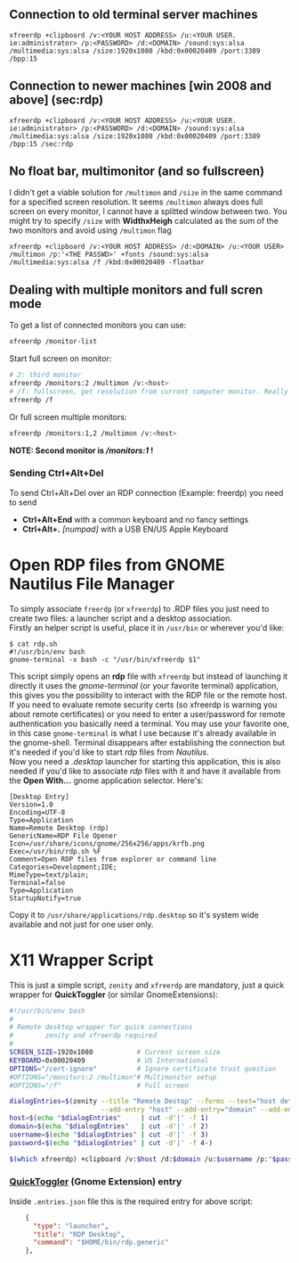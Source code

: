 ## Connection to old terminal server machines
```
xfreerdp +clipboard /v:<YOUR HOST ADDRESS> /u:<YOUR USER. ie:administrator> /p:<PASSWORD> /d:<DOMAIN> /sound:sys:alsa /multimedia:sys:alsa /size:1920x1080 /kbd:0x00020409 /port:3389 /bpp:15
```

## Connection to newer machines [win 2008 and above] (sec:rdp)
```
xfreerdp +clipboard /v:<YOUR HOST ADDRESS> /u:<YOUR USER. ie:administrator> /p:<PASSWORD> /d:<DOMAIN> /sound:sys:alsa /multimedia:sys:alsa /size:1920x1080 /kbd:0x00020409 /port:3389 /bpp:15 /sec:rdp
```

## No float bar, multimonitor (and so fullscreen)
I didn't get a viable solution for `/multimon` and `/size` in the same command for a specified screen resolution.
It seems `/multimon` always does full screen on every monitor, I cannot have a splitted window between two.
You might try to specify `/size` with **WidthxHeigh** calculated as the sum of the two monitors and avoid using 
`/multimon` flag
```
xfreerdp +clipboard /v:<YOUR HOST ADDRESS> /d:<DOMAIN> /u:<YOUR USER> /multimon /p:'<THE PASSWD>' +fonts /sound:sys:alsa /multimedia:sys:alsa /f /kbd:0x00020409 -floatbar
```

## Dealing with multiple monitors and full scren mode
To get a list of connected monitors you can use:
```sh
xfreerdp /monitor-list
```
Start full screen on monitor:
```sh
# 2: third monitor
xfreerdp /monitors:2 /multimon /v:<host>
# /f: fullscreen, get resolution from current computer monitor. Really useful.
xfreerdp /f
```
Or full screen multiple monitors:
```sh
xfreerdp /monitors:1,2 /multimon /v:<host>
```
**NOTE: Second monitor is _/monitors:1_ !**

### Sending Ctrl+Alt+Del
To send Ctrl+Alt+Del over an RDP connection (Example: freerdp) you need to send
- **Ctrl+Alt+End** with a common keyboard and no fancy settings
- **Ctrl+Alt+.** *[numpad]* with a USB EN/US Apple Keyboard


# Open RDP files from GNOME Nautilus File Manager
To simply associate `freerdp` (or `xfreerdp`) to .RDP files you just need to create two files: a launcher script and a
desktop association.  
Firstly an helper script is useful, place it in `/usr/bin` or wherever you'd like:
```
$ cat rdp.sh 
#!/usr/bin/env bash
gnome-terminal -x bash -c "/usr/bin/xfreerdp $1"
```
This script simply opens an **rdp** file with `xfreerdp` but instead of launching it directly it uses the _gnome-terminal_ 
(or your favorite terminal) application, this gives you the possibility to interact with the RDP file or the remote host.
If you need to evaluate remote security certs (so xfreerdp is warning you about remote certificates) or you need to enter a
user/password for remote authentication you basically need a terminal. You may use your favorite one, in this case `gnome-terminal` is what I use because it's already available in the gnome-shell. Terminal disappears after establishing
the connection but it's needed if you'd like to start *rdp* files from *Nautilus*.  
Now you need a *.desktop* launcher for starting this application, this is also needed if you'd like to associate *rdp* files
with it and have it available from the **Open With...** gnome application selector. Here's:
```
[Desktop Entry]
Version=1.0
Encoding=UTF-8
Type=Application
Name=Remote Desktop (rdp)
GenericName=RDP File Opener
Icon=/usr/share/icons/gnome/256x256/apps/krfb.png
Exec=/usr/bin/rdp.sh %F
Comment=Open RDP files from explorer or command line
Categories=Development;IDE;
MimeType=text/plain;
Terminal=false
Type=Application
StartupNotify=true
```
Copy it to `/usr/share/applications/rdp.desktop` so it's system wide available and not just for one user only.

# X11 Wrapper Script
This is just a simple script, `zenity` and `xfreerdp` are mandatory, just a quick wrapper for **QuickToggler** (or similar GnomeExtensions):
```sh
#!/usr/bin/env bash
#
# Remote desktop wrapper for quick connections
#        zenity and xfreerdp required
#
SCREEN_SIZE=1920x1080           # Current screen size
KEYBOARD=0x00020409             # US International
OPTIONS="/cert-ignore"          # Ignore certificate trust question
#OPTIONS="/monitors:2 /multimon"# Multimonitor setup
#OPTIONS="/f"                   # Full screen

dialogEntries=$(zenity --title "Remote Destop" --forms --text="host details" \
                       --add-entry "host" --add-entry="domain" --add-entry="username" --add-entry="password")
host=$(echo "$dialogEntries"     | cut -d'|' -f 1)
domain=$(echo "$dialogEntries"   | cut -d'|' -f 2)
username=$(echo "$dialogEntries" | cut -d'|' -f 3)
password=$(echo "$dialogEntries" | cut -d'|' -f 4-)

$(which xfreerdp) +clipboard /v:$host /d:$domain /u:$username /p:"$password" /size:$SCREEN_SIZE /kbd:$KEYBOARD $OPTIONS
```

### [QuickToggler](https://extensions.gnome.org/extension/1077/quick-toggler/) (Gnome Extension) entry
Inside `.entries.json` file this is the required entry for above script:
```json
    {
      "type": "launcher",
      "title": "RDP Desktop",
      "command": "$HOME/bin/rdp.generic"
    },
```

